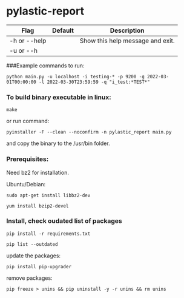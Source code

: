 # pylastic-report

| Flag | Default | Description |
|---|---| --- |
| -h or --help |   | Show this help message and exit. |
| -u or --h | | |

###Example commands to run:

````shell
python main.py -u localhost -i testing-* -p 9200 -g 2022-03-01T00:00:00 -l 2022-03-30T23:59:59 -q "i_test:*TEST*"
````

### To build binary executable in linux:

````shell
make
````

or run command:

````shell
pyinstaller -F --clean --noconfirm -n pylastic_report main.py
````

and copy the binary to the /usr/bin folder.

### Prerequisites:

Need bz2 for installation.

Ubuntu/Debian:

```shell
sudo apt-get install libbz2-dev
```

````shell
yum install bzip2-devel
````

### Install, check oudated list of packages

```shell
pip install -r requirements.txt
```

```shell
pip list --outdated
```

update the packages:

```shell
pip install pip-upgrader
```

remove packages:

```shell
pip freeze > unins && pip uninstall -y -r unins && rm unins
```